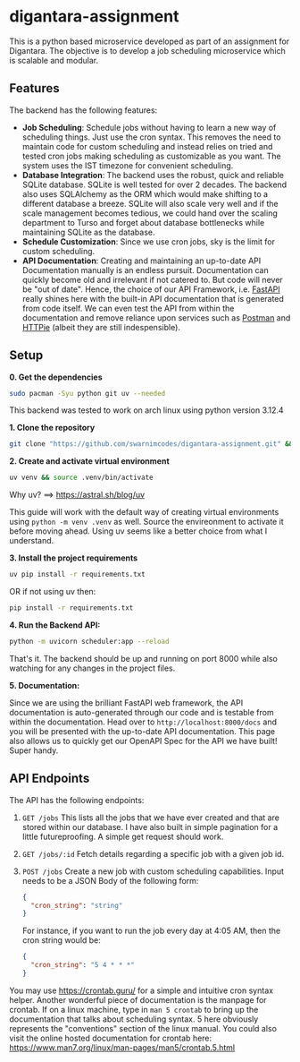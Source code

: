 # digantara-assignment

This is a python based microservice developed as part of an assignment for Digantara.
The objective is to develop a job scheduling microservice which is scalable and modular.

## Features

The backend has the following features:
- **Job Scheduling**: Schedule jobs without having to learn a new way of scheduling things. Just use the cron syntax.
  This removes the need to maintain code for custom scheduling and instead relies on tried and tested cron jobs
  making scheduling as customizable as you want. The system uses the IST timezone for convenient scheduling.
- **Database Integration**: The backend uses the robust, quick and reliable SQLite database. SQLite is well tested
  for over 2 decades. The backend also uses SQLAlchemy as the ORM which would make shifting to a different database
  a breeze. SQLite will also scale very well and if the scale management becomes tedious, we could hand over the
  scaling department to Turso and forget about database bottlenecks while maintaining SQLite as the database.
- **Schedule Customization**: Since we use cron jobs, sky is the limit for custom scheduling.
- **API Documentation**: Creating and maintaining an up-to-date API Documentation manually is an endless pursuit.
  Documentation can quickly become old and irrelevant if not catered to.
  But code will never be "out of date".
  Hence, the choice of our API Framework, i.e. [FastAPI](https://fastapi.tiangolo.com/) really shines here 
  with the built-in API documentation that is generated from code itself. 
  We can even test the API from within the documentation and remove reliance
  upon services such as [Postman](https://www.postman.com/) and [HTTPie](https://httpie.io/) (albeit they are still indespensible).

## Setup

**0. Get the dependencies**

```bash
sudo pacman -Syu python git uv --needed
```
  This backend was tested to work on arch linux using python version 3.12.4

**1. Clone the repository**

```bash
git clone "https://github.com/swarnimcodes/digantara-assignment.git" && cd digantara-assignment
```

**2. Create and activate virtual environment**

```bash
uv venv && source .venv/bin/activate
```
Why uv? ==> https://astral.sh/blog/uv

This guide will work with the default way of creating virtual environments using `python -m venv .venv`
as well. Source the envireonment to activate it before moving ahead.
Using uv seems like a better choice from what I understand.

**3. Install the project requirements**

```bash
uv pip install -r requirements.txt
```

OR if not using uv then:

```bash
pip install -r requirements.txt
```

**4. Run the Backend API:**

```bash
python -m uvicorn scheduler:app --reload
```

That's it. The backend should be up and running on port 8000 while also watching for any changes in the project files.

**5. Documentation:**

Since we are using the brilliant FastAPI web framework, the API documentation is auto-generated through our code and is
testable from within the documentation.
Head over to `http://localhost:8000/docs` and you will be presented with the up-to-date API documentation.
This page also allows us to quickly get our OpenAPI Spec for the API we have built! Super handy.

## API Endpoints

The API has the following endpoints:

1. `GET /jobs`
  This lists all the jobs that we have ever created and that are stored within our database.
  I have also built in simple pagination for a little futureproofing.
  A simple get request should work.
2. `GET /jobs/:id`
  Fetch details regarding a specific job with a given job id.
3. `POST /jobs`
  Create a new job with custom scheduling capabilities.
  Input needs to be a JSON Body of the following form:

    ```json
    {
      "cron_string": "string"
    }
    ```

    For instance, if you want to run the job every day at 4:05 AM, then the cron string would be:

      ```json
      {
        "cron_string": "5 4 * * *"
      }
      ```
   
  You may use https://crontab.guru/ for a simple and intuitive cron syntax helper.
  Another wonderful piece of documentation is the manpage for crontab.
  If on a linux machine, type in `man 5 crontab` to bring up the documentation
  that talks about scheduling syntax. 5 here obviously represents the "conventions" section
  of the linux manual.
  You could also visit the online hosted documentation for crontab here: https://www.man7.org/linux/man-pages/man5/crontab.5.html
   
